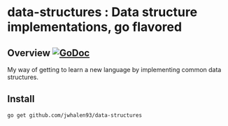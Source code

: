 # data-structures : Data structure implementations, go flavored

## Overview [![GoDoc](https://godoc.org/github.com/jwhalen93/data-structures?status.svg)](https://godoc.org/github.com/jwhalen93/data-structures)

My way of getting to learn a new language by implementing common data structures.

## Install

```
go get github.com/jwhalen93/data-structures
```


